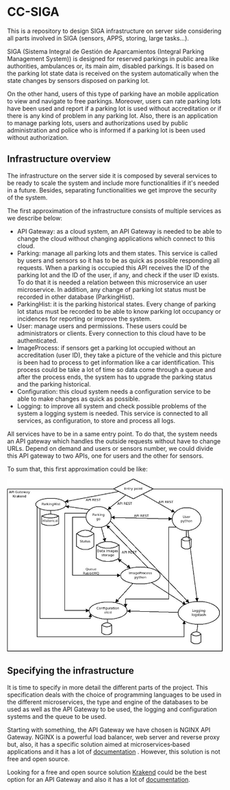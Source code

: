 # CC-SIGA
This is a repository to design SIGA infrastructure on server side considering all parts involved in SIGA (sensors, APPS, storing, large tasks...).

SIGA (Sistema Integral de Gestión de Aparcamientos (Integral Parking Management System)) is designed for reserved parkings in public area like authorities, ambulances or, its main aim, disabled parkings. It is based on the parking lot state data is received on the system automatically when the state changes by sensors disposed on parking lot.

On the other hand, users of this type of parking have an mobile application to view and navigate to free parkings. Moreover, users can rate parking lots have been used and report if a parking lot is used without accreditation or if there is any kind of problem in any parking lot. Also, there is an application to manage parking lots, users and authorizations used by public administration and police who is informed if a parking lot is been used without authorization.

## Infrastructure overview
The infrastructure on the server side it is composed by several services to be ready to scale the system and include more functionalities if it's needed in a future. Besides, separating functionalities we get improve the security of the system.

The first approximation of the infrastructure consists of multiple services as we describe below:
 * API Gateway: as a cloud system, an API Gateway is needed to be able to change the cloud without changing applications which connect to this cloud.
 * Parking: manage all parking lots and them states. This service is called by users and sensors so it has to be as quick as possible responding all requests. When a parking is occupied this API receives the ID of the parking lot and the ID of the user, if any, and check if the user ID exists. To do that it is needed a relation between this microservice an user microservice. In addition, any change of parking lot status must be recorded in other database (ParkingHist). 
 * ParkingHist: it is the parking historical states. Every change of parking lot status must be recorded to be able to know parking lot occupancy or incidences for reporting or improve the system.
 * User: manage users and permissions. These users could be administrators or clients. Every connection to this cloud have to be authenticated. 
 * ImageProcess: if sensors get a parking lot occupied without an accreditation (user ID), they take a picture of the vehicle and this picture is been had to process to get information like a car identification. This process could be take a lot of time so data come through a queue and after the process ends, the system has to upgrade the parking status and the parking historical.
 * Configuration: this cloud system needs a configuration service to be able to make changes as quick as possible.
 * Logging: to improve all system and check possible problems of the system a logging system is needed. This service is connected to all services, as configuration, to store and process all logs.

All services have to be in a same entry point. To do that, the system needs an API gateway which handles the outside requests without have to change URLs. Depend on demand and users or sensors number, we could divide this API gateway to two APIs, one for users and the other for sensors.

To sum that, this first approximation could be like:

![Overview scheme](./docs/CC_overview.jpeg)

## Specifying the infrastructure
It is time to specify in more detail the different parts of the project. This specification deals with the choice of programming languages to be used in the different microservices, the type and engine of the databases to be used as well as the API Gateway to be used, the logging and configuration systems and the queue to be used.

Starting with something, the API Gateway we have chosen is NGINX API Gateway. NGINX is a powerful load balancer, web server and reverse proxy but, also, it has a specific solution aimed at microservices‑based applications and it has a lot of [documentation](https://www.nginx.com/blog/deploying-nginx-plus-as-an-api-gateway-part-1/) . However, this solution is not free and open source.

Looking for a free and open source solution [Krakend](https://www.krakend.io/) could be the best option for an API Gateway and also it has a lot of [documentation](https://www.krakend.io/docs/overview/introduction/).